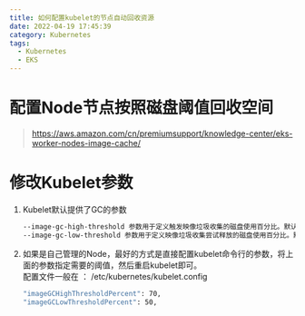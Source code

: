 ```yaml
---
title: 如何配置kubelet的节点自动回收资源
date: 2022-04-19 17:45:39
category: Kubernetes
tags:
  - Kubernetes
  - EKS
---
```


# 配置Node节点按照磁盘阈值回收空间

> https://aws.amazon.com/cn/premiumsupport/knowledge-center/eks-worker-nodes-image-cache/

<!-- more -->

# 修改Kubelet参数
1. Kubelet默认提供了GC的参数  
   ```bash
   --image-gc-high-threshold 参数用于定义触发映像垃圾收集的磁盘使用百分比。默认值为 85%。
   --image-gc-low-threshold 参数用于定义映像垃圾收集尝试释放的磁盘使用百分比。默认值为 80%。  
   ```
2. 如果是自己管理的Node，最好的方式是直接配置kubelet命令行的参数，将上面的参数指定需要的阈值，然后重启kubelet即可。  
   配置文件一般在 ： /etc/kubernetes/kubelet.config
   ```bash
   "imageGCHighThresholdPercent": 70, 
   "imageGCLowThresholdPercent": 50,  
   ```